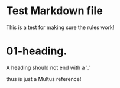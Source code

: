 # Test Markdown file

This is a test for making sure the rules work!


# 01-heading.

A heading should not end with a '.'

thus is just a Multus reference!
